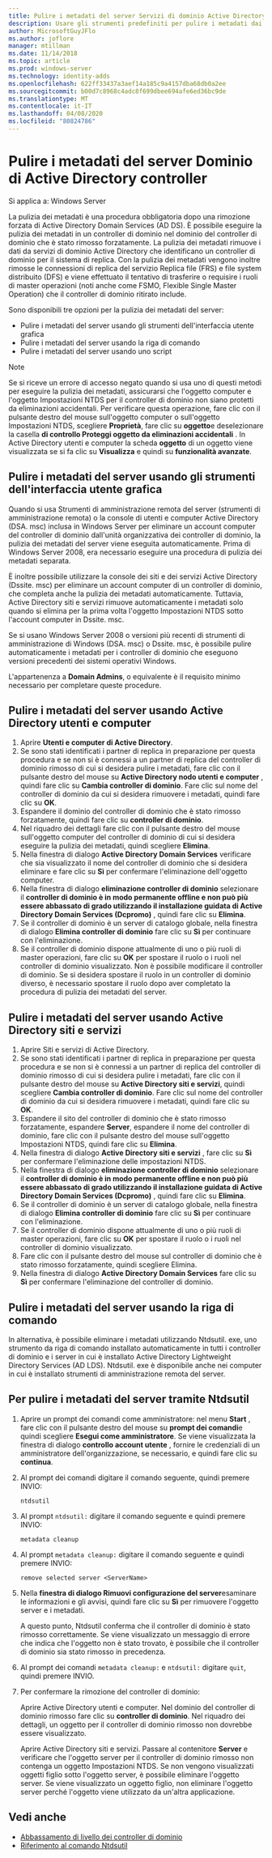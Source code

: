 ```yaml
---
title: Pulire i metadati del server Servizi di dominio Active Directory
description: Usare gli strumenti predefiniti per pulire i metadati dai controller di dominio rimossi
author: MicrosoftGuyJFlo
ms.author: joflore
manager: mtillman
ms.date: 11/14/2018
ms.topic: article
ms.prod: windows-server
ms.technology: identity-adds
ms.openlocfilehash: 622ff33437a3aef14a185c9a4157dba68db0a2ee
ms.sourcegitcommit: b00d7c8968c4adc8f699dbee694afe6ed36bc9de
ms.translationtype: MT
ms.contentlocale: it-IT
ms.lasthandoff: 04/08/2020
ms.locfileid: "80824786"
---
```

# <a name="clean-up-active-directory-domain-controller-server-metadata"></a>Pulire i metadati del server Dominio di Active Directory controller

Si applica a: Windows Server

La pulizia dei metadati è una procedura obbligatoria dopo una rimozione forzata di Active Directory Domain Services (AD DS). È possibile eseguire la pulizia dei metadati in un controller di dominio nel dominio del controller di dominio che è stato rimosso forzatamente. La pulizia dei metadati rimuove i dati da servizi di dominio Active Directory che identificano un controller di dominio per il sistema di replica. Con la pulizia dei metadati vengono inoltre rimosse le connessioni di replica del servizio Replica file (FRS) e file system distribuito (DFS) e viene effettuato il tentativo di trasferire o requisire i ruoli di master operazioni (noti anche come FSMO, Flexible Single Master Operation) che il controller di dominio ritirato include.

Sono disponibili tre opzioni per la pulizia dei metadati del server:

- Pulire i metadati del server usando gli strumenti dell'interfaccia utente grafica
- Pulire i metadati del server usando la riga di comando
- Pulire i metadati del server usando uno script

> [!NOTE]
> Se si riceve un errore di accesso negato quando si usa uno di questi metodi per eseguire la pulizia dei metadati, assicurarsi che l'oggetto computer e l'oggetto Impostazioni NTDS per il controller di dominio non siano protetti da eliminazioni accidentali. Per verificare questa operazione, fare clic con il pulsante destro del mouse sull'oggetto computer o sull'oggetto Impostazioni NTDS, scegliere **Proprietà**, fare clic su **oggetto**e deselezionare la casella **di controllo Proteggi oggetto da eliminazioni accidentali** . In Active Directory utenti e computer la scheda **oggetto** di un oggetto viene visualizzata se si fa clic su **Visualizza** e quindi su **funzionalità avanzate**.

## <a name="clean-up-server-metadata-using-gui-tools"></a>Pulire i metadati del server usando gli strumenti dell'interfaccia utente grafica

Quando si usa Strumenti di amministrazione remota del server (strumenti di amministrazione remota) o la console di utenti e computer Active Directory (DSA. msc) inclusa in Windows Server per eliminare un account computer del controller di dominio dall'unità organizzativa dei controller di dominio, la pulizia dei metadati del server viene eseguita automaticamente. Prima di Windows Server 2008, era necessario eseguire una procedura di pulizia dei metadati separata.

È inoltre possibile utilizzare la console dei siti e dei servizi Active Directory (Dssite. msc) per eliminare un account computer di un controller di dominio, che completa anche la pulizia dei metadati automaticamente. Tuttavia, Active Directory siti e servizi rimuove automaticamente i metadati solo quando si elimina per la prima volta l'oggetto Impostazioni NTDS sotto l'account computer in Dssite. msc.

Se si usano Windows Server 2008 o versioni più recenti di strumenti di amministrazione di Windows (DSA. msc) o Dssite. msc, è possibile pulire automaticamente i metadati per i controller di dominio che eseguono versioni precedenti dei sistemi operativi Windows.

L'appartenenza a **Domain Admins**, o equivalente è il requisito minimo necessario per completare queste procedure.

## <a name="clean-up-server-metadata-using-activedirectory-users-and-computers"></a>Pulire i metadati del server usando Active Directory utenti e computer

1. Aprire **Utenti e computer di Active Directory**.
2. Se sono stati identificati i partner di replica in preparazione per questa procedura e se non si è connessi a un partner di replica del controller di dominio rimosso di cui si desidera pulire i metadati, fare clic con il pulsante destro del mouse su **Active Directory nodo utenti e computer** , quindi fare clic su **Cambia controller di dominio**. Fare clic sul nome del controller di dominio da cui si desidera rimuovere i metadati, quindi fare clic su **OK**.
3. Espandere il dominio del controller di dominio che è stato rimosso forzatamente, quindi fare clic su **controller di dominio**.
4. Nel riquadro dei dettagli fare clic con il pulsante destro del mouse sull'oggetto computer del controller di dominio di cui si desidera eseguire la pulizia dei metadati, quindi scegliere **Elimina**.
5. Nella finestra di dialogo **Active Directory Domain Services** verificare che sia visualizzato il nome del controller di dominio che si desidera eliminare e fare clic su **Sì** per confermare l'eliminazione dell'oggetto computer.
6. Nella finestra di dialogo **eliminazione controller di dominio** selezionare il **controller di dominio è in modo permanente offline e non può più essere abbassato di grado utilizzando il installazione guidata di Active Directory Domain Services (Dcpromo)** , quindi fare clic su **Elimina**.
7. Se il controller di dominio è un server di catalogo globale, nella finestra di dialogo **Elimina controller di dominio** fare clic su **Sì** per continuare con l'eliminazione.
8. Se il controller di dominio dispone attualmente di uno o più ruoli di master operazioni, fare clic su **OK** per spostare il ruolo o i ruoli nel controller di dominio visualizzato. Non è possibile modificare il controller di dominio. Se si desidera spostare il ruolo in un controller di dominio diverso, è necessario spostare il ruolo dopo aver completato la procedura di pulizia dei metadati del server.

## <a name="clean-up-server-metadata-using-activedirectory-sites-and-services"></a>Pulire i metadati del server usando Active Directory siti e servizi

1. Aprire Siti e servizi di Active Directory.
2. Se sono stati identificati i partner di replica in preparazione per questa procedura e se non si è connessi a un partner di replica del controller di dominio rimosso di cui si desidera pulire i metadati, fare clic con il pulsante destro del mouse su **Active Directory siti e servizi**, quindi scegliere **Cambia controller di dominio**. Fare clic sul nome del controller di dominio da cui si desidera rimuovere i metadati, quindi fare clic su **OK**.
3. Espandere il sito del controller di dominio che è stato rimosso forzatamente, espandere **Server**, espandere il nome del controller di dominio, fare clic con il pulsante destro del mouse sull'oggetto Impostazioni NTDS, quindi fare clic su **Elimina**.
4. Nella finestra di dialogo **Active Directory siti e servizi** , fare clic su **Sì** per confermare l'eliminazione delle impostazioni NTDS.
5. Nella finestra di dialogo **eliminazione controller di dominio** selezionare il **controller di dominio è in modo permanente offline e non può più essere abbassato di grado utilizzando il installazione guidata di Active Directory Domain Services (Dcpromo)** , quindi fare clic su **Elimina**.
6. Se il controller di dominio è un server di catalogo globale, nella finestra di dialogo **Elimina controller di dominio** fare clic su **Sì** per continuare con l'eliminazione.
7. Se il controller di dominio dispone attualmente di uno o più ruoli di master operazioni, fare clic su **OK** per spostare il ruolo o i ruoli nel controller di dominio visualizzato.
8. Fare clic con il pulsante destro del mouse sul controller di dominio che è stato rimosso forzatamente, quindi scegliere Elimina.
9. Nella finestra di dialogo **Active Directory Domain Services** fare clic su **Sì** per confermare l'eliminazione del controller di dominio.

## <a name="clean-up-server-metadata-using-the-command-line"></a>Pulire i metadati del server usando la riga di comando

In alternativa, è possibile eliminare i metadati utilizzando Ntdsutil. exe, uno strumento da riga di comando installato automaticamente in tutti i controller di dominio e i server in cui è installato Active Directory Lightweight Directory Services (AD LDS). Ntdsutil. exe è disponibile anche nei computer in cui è installato strumenti di amministrazione remota del server.

## <a name="to-clean-up-server-metadata-by-using-ntdsutil"></a>Per pulire i metadati del server tramite Ntdsutil

1. Aprire un prompt dei comandi come amministratore: nel menu **Start** , fare clic con il pulsante destro del mouse su **prompt dei comandi**e quindi scegliere **Esegui come amministratore**. Se viene visualizzata la finestra di dialogo **controllo account utente** , fornire le credenziali di un amministratore dell'organizzazione, se necessario, e quindi fare clic su **continua**.
2. Al prompt dei comandi digitare il comando seguente, quindi premere INVIO:

   `ntdsutil`

3. Al prompt `ntdsutil:` digitare il comando seguente e quindi premere INVIO:

   `metadata cleanup`

4. Al prompt `metadata cleanup:` digitare il comando seguente e quindi premere INVIO:

   `remove selected server <ServerName>`

5. Nella **finestra di dialogo Rimuovi configurazione del server**esaminare le informazioni e gli avvisi, quindi fare clic su **Sì** per rimuovere l'oggetto server e i metadati.

   A questo punto, Ntdsutil conferma che il controller di dominio è stato rimosso correttamente. Se viene visualizzato un messaggio di errore che indica che l'oggetto non è stato trovato, è possibile che il controller di dominio sia stato rimosso in precedenza.

6. Al prompt dei comandi `metadata cleanup:` e `ntdsutil:` digitare `quit`, quindi premere INVIO.

7. Per confermare la rimozione del controller di dominio:

   Aprire Active Directory utenti e computer. Nel dominio del controller di dominio rimosso fare clic su **controller di dominio**. Nel riquadro dei dettagli, un oggetto per il controller di dominio rimosso non dovrebbe essere visualizzato.

   Aprire Active Directory siti e servizi. Passare al contenitore **Server** e verificare che l'oggetto server per il controller di dominio rimosso non contenga un oggetto Impostazioni NTDS. Se non vengono visualizzati oggetti figlio sotto l'oggetto server, è possibile eliminare l'oggetto server. Se viene visualizzato un oggetto figlio, non eliminare l'oggetto server perché l'oggetto viene utilizzato da un'altra applicazione.

## <a name="see-also"></a>Vedi anche

* [Abbassamento di livello dei controller di dominio](Demoting-Domain-Controllers-and-Domains--Level-200-.md)
* [Riferimento al comando Ntdsutil](https://docs.microsoft.com/previous-versions/windows/it-pro/windows-server-2008-R2-and-2008/cc753343(v=ws.10))
